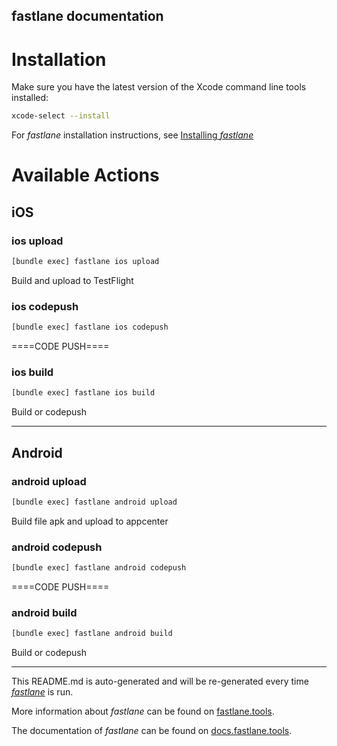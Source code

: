 fastlane documentation
----

# Installation

Make sure you have the latest version of the Xcode command line tools installed:

```sh
xcode-select --install
```

For _fastlane_ installation instructions, see [Installing _fastlane_](https://docs.fastlane.tools/#installing-fastlane)

# Available Actions

## iOS

### ios upload

```sh
[bundle exec] fastlane ios upload
```

Build and upload to TestFlight

### ios codepush

```sh
[bundle exec] fastlane ios codepush
```

====CODE PUSH====

### ios build

```sh
[bundle exec] fastlane ios build
```

Build or codepush

----


## Android

### android upload

```sh
[bundle exec] fastlane android upload
```

Build file apk and upload to appcenter

### android codepush

```sh
[bundle exec] fastlane android codepush
```

====CODE PUSH====

### android build

```sh
[bundle exec] fastlane android build
```

Build or codepush

----

This README.md is auto-generated and will be re-generated every time [_fastlane_](https://fastlane.tools) is run.

More information about _fastlane_ can be found on [fastlane.tools](https://fastlane.tools).

The documentation of _fastlane_ can be found on [docs.fastlane.tools](https://docs.fastlane.tools).
